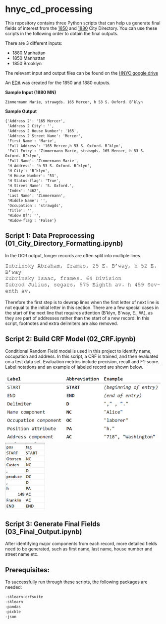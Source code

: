 # hnyc_cd_processing

This repository contains three Python scripts that can help us generate final fields of interest from the [1850](input/1850) and [1880](input/1880) City Directory. You can use these scripts in the following order to obtain the final outputs.

There are 3 different inputs:
* 1880 Manhattan
* 1850 Manhattan
* 1850 Brooklyn

The relevant input and output files can be found on the [HNYC google drive](https://drive.google.com/drive/u/1/folders/1sEB2Tem9t7ZMNK24jTNZxtPQ2CN1ObPI)

An [EDA](http://htmlpreview.github.io/?https://raw.githubusercontent.com/CenterForSpatialResearch/hnyc_cd_processing/master/EDA.html) was created for the 1850 and 1880 outputs.

**Sample Input (1880 MN)**

```
Zimmermann Marie, strawgds. 165 Mercer, h 53 S. Oxford. B’klyn
```

**Sample Output**

```
{'Address 2': '165 Mercer',
 'Address 2 City': '',
 'Address 2 House Number': '165',
 'Address 2 Street Name': 'Mercer',
 'First Name': 'Marie',
 'Full Address': '165 Mercer,h 53 S. Oxford. B’klyn',
 'Full Entry': 'Zimmermann Marie, strawgds. 165 Mercer, h 53 S. Oxford. B’klyn',
 'Full Name': 'Zimmermann Marie',
 'H Address': 'h 53 S. Oxford. B’klyn',
 'H City': 'B’klyn',
 'H House Number': '53',
 'H Status-flag': 'True',
 'H Street Name': 'S. Oxford.',
 'Index': '462',
 'Last Name': 'Zimmermann',
 'Middle Name': '',
 'Occupation': 'strawgds',
 'Title': '',
 'Widow Of': '',
 'Widow-flag': 'False'}
```

## Script 1: Data Preprocessing (01_City_Directory_Formatting.ipynb)

In the OCR output, longer records are often split into multiple lines. 

<img src="https://github.com/CenterForSpatialResearch/hnyc_cd_processing/blob/master/images/image_1.PNG" width="512">

Therefore the first step is to dewrap lines when the first letter of next line is not equal to the initial letter in this section. There are a few special cases in the start of the next line that requires attention (B’klyn, B'way, E., W.), as they are part of addresses rather than the start of a new record. In this script, footnotes and extra delimiters are also removed.

## Script 2: Build CRF Model (02_CRF.ipynb)

Conditional Random Field model is used in this project to identify name, occupation and address. In this script, a CRF is trained, and then evaluated on a test data set. Evaluation metrics include precision, recall and F1-score. Label notations and an example of labeled record are shown below.

<p float="left">
  <img src="https://github.com/CenterForSpatialResearch/hnyc_cd_processing/blob/master/images/label_notation.PNG" width="512">
  <img src="https://github.com/CenterForSpatialResearch/hnyc_cd_processing/blob/master/images/record_label.PNG" width="128">
<p>
  
## Script 3: Generate Final Fields (03_Final_Output.ipynb)
After identifying major components from each record, more detailed fields need to be generated, such as first name, last name, house number and street name etc.

## Prerequisites:
To successfully run through these scripts, the following packages are needed:

```
-sklearn-crfsuite
-sklearn
-pandas
-pickle
-json
```
